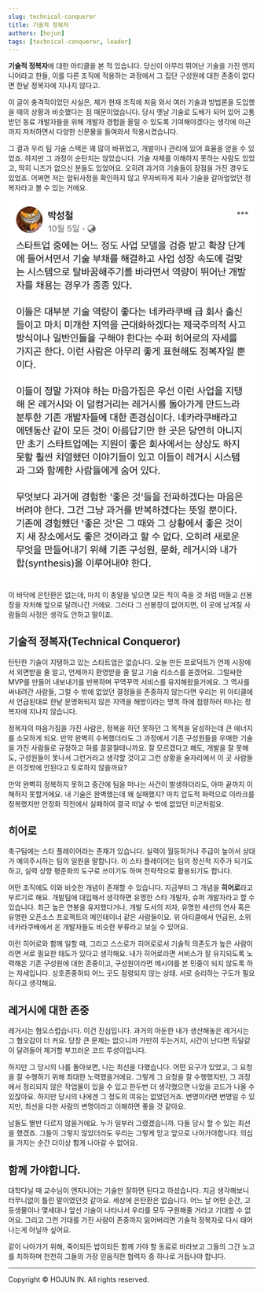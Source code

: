 ```yaml
---
slug: technical-conqueror
title: 기술적 정복자
authors: [hojun]
tags: [technical-conqueror, leader]
---
```


**기술적 정복자**에 대한 아티클을 본 적 있습니다. 당신이 아무리 뛰어난 기술을 가진 엔지니어라고 한들, 이를 다른 조직에 적용하는 과정에서 그 집단 구성원에 대한 존중이 없다면 한낱 정복자에 지나지 않다고.

이 글이 충격적이었던 사실은, 제가 현재 조직에 처음 와서 여러 기술과 방법론을 도입했을 때의 상황과 비슷했다는 점 때문이었습니다. 당시 옛날 기술로 도배가 되어 있어 고통받던 동료 개발자들을 위해 개발자 경험을 올릴 수 있도록 기여해야겠다는 생각에 야근까지 자처하면서 다양한 신문물을 들여와서 적용시켰습니다.

그 결과 우리 팀 기술 스택은 꽤 많이 바뀌었고, 개발이나 관리에 있어 효율을 얻을 수 있었죠. 하지만 그 과정이 순탄치는 않았습니다. 기술 자체를 이해하지 못하는 사람도 있었고, 딱히 니즈가 없으신 분들도 있었어요. 오히려 과거의 기술들이 장점을 가진 경우도 있었죠. 어쩌면 저는 앞뒤사정을 확인하지 않고 무자비하게 회사 기술을 갈아엎었던 정복자라고 볼 수 있는 거에요.

<!--truncate-->

![기술적 정복자 클립](1.jpg)

이 바닥에 은탄환은 없는데, 마치 이 총알을 넣으면 모든 적이 죽을 것 처럼 떠들고 선봉장을 자처해 앞으로 달려나간 거에요. 그러다 그 선봉장이 없어지면, 이 곳에 남겨질 사람들의 사정은 생각도 안하고 말이죠.

## 기술적 정복자(Technical Conqueror)

탄탄한 기술이 지탱하고 있는 스타트업은 없습니다. 오늘 만든 프로덕트가 언제 시장에서 외면받을 줄 알고, 언제까지 환영받을 줄 알고 기술 리소스를 쏟겠어요. 그럴싸한 MVP를 만들어 내보내기를 반복하며 꾸역꾸역 서비스를 유지해왔을거에요. 그 역사를 써내려간 사람들, 그럴 수 밖에 없었던 결정들을 존중하지 않는다면 우리는 위 아티클에서 언급된대로 한낱 문명화되지 않은 지역을 해방이라는 명목 하에 점령하러 떠나는 정복자에 지나지 않습니다.

정복자의 마음가짐을 가진 사람은, 정복을 하던 못하던 그 목적을 달성하는데 큰 에너지를 소모하게 되요. 만약 완벽히 수복했더라도 그 과정에서 기존 구성원들을 우매한 기술을 가진 사람들로 규정하고 혀를 끌끌찰테니까요. 잘 모르겠다고 해도, 개발을 잘 못해도, 구성원들이 못나서 그런거라고 생각할 것이고 그런 상황을 술자리에서 이 곳 사람들은 이것밖에 안된다고 토로하지 않을까요?

만약 완벽히 정복하지 못하고 중간에 팀을 떠나는 사건이 발생하더라도, 아마 끝까지 이해하지 못할거에요. 내 기술은 완벽했는데 왜 실패했지? 마치 압도적 화력으로 이라크를 정복했지만 안정화 작전에서 실패하여 결국 떠날 수 밖에 없었던 미군처럼요.

## 히어로

축구팀에는 스타 플레이어라는 존재가 있습니다. 실력이 월등하거나 주급이 높아서 상대가 예의주시하는 팀의 일원을 말합니다. 이 스타 플레이어는 팀의 정신적 지주가 되기도 하고, 실력 상향 평준화의 도구로 쓰이기도 하며 전략적으로 활용되기도 합니다.

어떤 조직에도 이와 비슷한 개념이 존재할 수 있습니다. 지금부터 그 개념을 **히어로**라고 부르기로 해요. 개발팀에 대입해서 생각하면 유명한 스타 개발자, 슈퍼 개발자라고 할 수 있습니다. 최근 높은 연봉을 유지했다거나, 개발 도서의 저자, 유명한 세션의 연사 혹은 유명한 오픈소스 프로젝트의 메인테이너 같은 사람들이요. 위 아티클에서 언급된, 소위 네카라쿠배에서 온 개발자들도 비슷한 부류라고 보실 수 있어요.

이런 히어로와 함께 일할 때, 그리고 스스로가 히어로로서 기술적 의존도가 높은 사람이라면 서로 필요한 태도가 있다고 생각해요. 내가 히어로라면 서비스가 잘 유지되도록 노력해온 기존 구성원에 대한 존중이고, 구성원이라면 메시야를 본 민중이 되지 않도록 하는 자세입니다. 상호존중하되 어느 곳도 점령되지 않는 상태. 서로 승리하는 구도가 필요하다고 생각해요.

## 레거시에 대한 존중

레거시는 혐오스럽습니다. 이건 진심입니다. 과거의 아둔한 내가 생산해놓은 레거시는 그 혐오감이 더 커요. 당장 큰 문제는 없으니까 가만히 두는거지, 시간이 난다면 득달같이 달려들어 제거할 부끄러운 코드 투성이입니다.

하지만 그 당시의 나를 돌아보면, 나는 최선을 다했습니다. 어떤 요구가 있었고, 그 요청을 잘 수행하기 위해 최대한 노력했을거에요. 그렇게 그 요청을 잘 수행했지만, 그 과정에서 정리되지 않은 작업물이 있을 수 있고 한두번 더 생각했으면 나았을 코드가 나올 수 있잖아요. 하지만 당시의 나에겐 그 정도의 여유는 없었던거죠. 변명이라면 변명일 수 있지만, 최선을 다한 사람의 변명이라고 이해하면 좋을 것 같아요.

남들도 별반 다르지 않을거에요. 누가 일부러 그랬겠습니까. 다들 당시 할 수 있는 최선을 했겠죠. 그들이 그렇지 않았더라도 우리는 그렇게 믿고 앞으로 나아가야합니다. 의심을 가지는 순간 더이상 함게 나아갈 수 없어요.

## 함께 가야합니다.

대학다닐 때 교수님이 엔지니어는 기술만 잘하면 된다고 하셨습니다. 지금 생각해보니 터무니없이 틀린 말이였던것 같아요. 세상에 은탄환은 없습니다. 어느 날 어떤 순간, 고등생물이나 몇세대나 앞선 기술이 나타나서 우리를 모두 구원해줄 거라고 기대할 수 없어요. 그리고 그런 기대를 가진 사람이 존중까지 잃어버리면 기술적 정복자로 다시 태어나는게 아닐까 싶어요.

같이 나아가기 위해, 죽이되든 밥이되든 함께 가야 할 동료로 바라보고 그들의 그간 노고를 치하하며 천천히 그들의 가장 믿음직한 협력자 중 하나로 거듭나야 합니다.

---

Copyright © HOJUN IN. All rights reserved.
